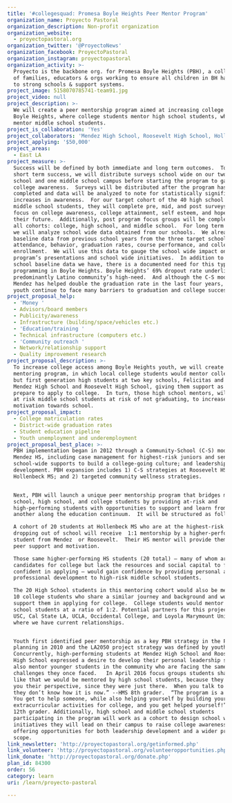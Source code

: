 ```yaml
---
title: '#collegesquad: Promesa Boyle Heights Peer Mentor Program'
organization_name: Proyecto Pastoral
organization_description: Non-profit organization
organization_website:
  - proyectopastoral.org
organization_twitter: '@ProyectoNews'
organization_facebook: ProyectoPastoral
organization_instagram: proyectopastoral
organization_activity: >-
  Proyecto is the backbone org. for Promesa Boyle Heights (PBH), a collaboration
  of families, educators & orgs working to ensure all children in BH have access
  to strong schools & support systems.
project_image: 5158070785741-team91.jpg
project_video: null
project_description: >-
  We will create a peer mentorship program aimed at increasing college access in
  Boyle Heights, where college students mentor high school students, who in turn
  mentor middle school students.
project_is_collaboration: 'Yes'
project_collaborators: 'Mendez High School, Roosevelt High School, Hollenbeck Middle School'
project_applying: '$50,000'
project_areas:
  - East LA
project_measure: >-
  Success will be defined by both immediate and long term outcomes.  To gauge
  short term success, we will distribute surveys school wide on our two high
  school and one middle school campus before starting the program to gauge
  college awareness.  Surveys will be distributed after the program has been
  completed and data will be analyzed to note for statistically significant
  increases in awareness.  For our target cohort of the 40 high school and
  middle school students, they will complete pre, mid, and post surveys that
  focus on college awareness, college attainment, self esteem, and hope for
  their future.  Additionally, post program focus groups will be completed for
  all cohorts: college, high school, and middle school.  For long term success,
  we will analyze school wide data obtained from our schools.  We already have
  baseline data from previous school years from the three target schools on
  attendance, behavior, graduation rates, course performance, and college
  enrollment.  We will use this data to gauge the school wide impact on our
  program’s presentations and school wide initiatives.  In addition to the
  school baseline data we have, there is a documented need for this type of
  programming in Boyle Heights. Boyle Heights’ 69% dropout rate underlines this
  predominantly Latino community’s high-need.  And although the C-S model at
  Mendez has helped double the graduation rate in the last four years, local
  youth continue to face many barriers to graduation and college success.
project_proposal_help:
  - 'Money '
  - Advisors/board members
  - Publicity/awareness
  - Infrastructure (building/space/vehicles etc.)
  - 'Education/training '
  - Technical infrastructure (computers etc.)
  - 'Community outreach '
  - Network/relationship support
  - Quality improvement research
project_proposal_description: >-
  To increase college access among Boyle Heights youth, we will create a peer
  mentoring program, in which local college students would mentor college bound,
  but first generation high students at two key schools, Felicitas and Gonzalo
  Mendez High School and Roosevelt High School, giving them support as they
  prepare to apply to college.  In turn, those high school mentors, will mentor
  at risk middle school students at risk of not graduating, to increase their
  motivation towards school.
project_proposal_impact:
  - College matriculation rates
  - District-wide graduation rates
  - Student education pipeline
  - Youth unemployment and underemployment
project_proposal_best_place: >-
  PBH implementation began in 2012 through a Community-School (C-S) model at
  Mendez HS, including case management for highest-risk juniors and seniors;
  school-wide supports to build a college-going culture; and leadership
  development. PBH expansion includes 1) C-S strategies at Roosevelt HS &
  Hollenbeck MS; and 2) targeted community wellness strategies. 


  Next, PBH will launch a unique peer mentorship program that bridges middle
  school, high school, and college students by providing at-risk and
  high-performing students with opportunities to support and learn from one
  another along the education continuum.  It will be structured as follows:

  A cohort of 20 students at Hollenbeck MS who are at the highest-risk for
  dropping out of school will receive  1:1 mentorship by a higher-performing HS
  student from Mendez  or Roosevelt.  Their HS mentor will provide them with
  peer support and motivation.  

  Those same higher-performing HS students (20 total) – many of whom are good
  candidates for college but lack the resources and social capital to feel
  confident in applying – would gain confidence by providing personal and
  professional development to high-risk middle school students.  

  The 20 High School students in this mentoring cohort would also be mentored by
  10 college students who share a similar journey and background and would
  support them in applying for college.  College students would mentor the high
  school students at a ratio of 1:2. Potential partners for this project are
  USC, Cal State LA, UCLA, Occidental College, and Loyola Marymount University,
  where we have current relationships. 


  Youth first identified peer mentorship as a key PBH strategy in the PBH
  planning in 2010 and the LA2050 project strategy was defined by youth. 
  Concurrently, high-performing students at Mendez High School and Roosevelt
  High School expressed a desire to develop their personal leadership skills and
  also mentor younger students in the community who are facing the same academic
  challenges they once faced.   In April 2016 focus groups students shared:  “I
  like that we would be mentored by high school students, because they can give
  you their perspective, since they were just there.  When you talk to adults,
  they don’t know how it is now.” --HMS 8th grader.  “The program is a win win. 
  You get to help someone, while also helping yourself by building your
  extracurricular activities for college, and you get helped yourself!” --MHS
  12th grader. Additionally, high school and middle school students
  participating in the program will work as a cohort to design school wide
  initiatives they will lead on their campus to raise college awareness,
  offering opportunities for both leadership development and a wider project
  scope.
link_newsletter: 'http://proyectopastoral.org/getinformed.php'
link_volunteer: 'http://proyectopastoral.org/volunteeropportunities.php'
link_donate: 'http://proyectopastoral.org/donate.php'
plan_id: 84300
order: 56
category: learn
uri: /learn/proyecto-pastoral

---
```

